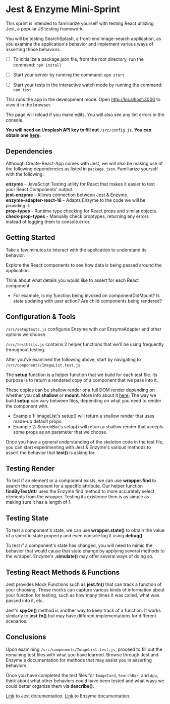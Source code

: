 # Jest & Enzyme Mini-Sprint

This sprint is intended to familiarize yourself with testing React utilizing Jest, a popular JS testing framework.

You will be testing SearchSplash, a front-end image-search application, as you examine the application's behavior and implement various ways of asserting those behaviors.

- [ ] To initialize a package.json file, from the root directory, run the command: `npm install`

- [ ] Start your server by running the command: `npm start`

- [ ] Start your tests in the interactive watch mode by running the command: `npm test`

This runs the app in the development mode. Open [http://localhost:3000](http://localhost:3000) to view it in the browser.

The page will reload if you make edits. You will also see any lint errors in the console.

**You will need an Unsplash API key to fill out** `/src/config.js`. **You can obtain one [here](https://unsplash.com/developers).**

## Dependencies

Although Create-React-App comes with Jest, we will also be making use of the following dependencies as listed in `package.json`. Familiarize yourself with the following:

**enzyme** - JavaScript Testing utility for React that makes it easier to test your React Components' output.<br/>
**jest-enzyme** - Allows connection between Jest & Enzyme.<br/>
**enzyme-adapter-react-16** - Adapts Enzyme to the code we will be providing it.<br/>
**prop-types** - Runtime type checking for React props and similar objects.<br/>
**check-prop-types** - Manually check proptypes, returning any errors instead of logging them to console.error.

## Getting Started

Take a few minutes to interact with the application to understand its behavior.

Explore the React components to see how data is being passed around the application.

Think about what details you would like to assert for each React component.

- For example, is my function being invoked on componentDidMount? Is state updating with user action? Are child components being rendered?

## Configuration & Tools

`/src/setupTests.js` configures Enzyme with our EnzymeAdapter and other options we choose.

`/src/testUtils.js` contains 2 helper functions that we'll be using frequently throughout testing.

After you've examined the following above, start by navigating to `/src/components/ImageList.test.js`.

The **setup** function is a helper function that we build for each test file. Its purpose is to return a rendered copy of a component that we pass into it.

These copies can be shallow render or a full DOM render depending on whether you call **shallow** or **mount**. More info about it [here](https://enzymejs.github.io/enzyme/docs/api/shallow.html). The way we build **setup** can vary between files, depending on what you need to render the component with.

- Example 1: ImageList's setup() will return a shallow render that uses made-up default props.
- Example 2: SearchBar's setup() will return a shallow render that accepts some props as an parameter that we choose.

Once you have a general understanding of the skeleton code in the test file, you can start experimenting with Jest & Enzyme's various methods to assert the behavior that **test()** is asking for.

## Testing Render

To test if an element or a component exists, we can use **wrapper.find** to search the component for a specific attribute. Our helper function **findByTestAttr** uses the Enzyme find method to more accurately select elements from the wrapper. Testing its existence then is as simple as making sure it has a length of 1.

## Testing State

To test a component's state, we can use **wrapper.state()** to obtain the value of a specific state property and even console log it using **debug()**.

To test if a component's state has changed, you will need to mimic the behavior that would cause that state change by applying several methods to the wrapper. Enzyme's **.simulate()** may offer several ways of doing so.

## Testing React Methods & Functions

Jest provides Mock Functions such as **jest.fn()** that can track a function of your choosing. These mocks can capture various kinds of information about your function for testing, such as how many times it was called, what was passed into it, etc.

Jest's **spyOn()** method is another way to keep track of a function. It works similarly to **jest.fn()** but may have different implementations for different scenarios.

## Conclusions

Upon examining `/src/components/ImageList.test.js`, proceed to fill out the remaining test files with what you have learned. Browse through Jest and Enzyme's documentation for methods that may assist you in asserting behaviors.

Once you have completed the test files for `ImageCard`, `SearchBar`, and `App`, think about what other behaviors could have been tested and what ways we could better organize them via **describe()**.

[Link](https://jestjs.io/docs/en/getting-started) to Jest documentation.
[Link](https://enzymejs.github.io/enzyme/) to Enzyme documentation.
